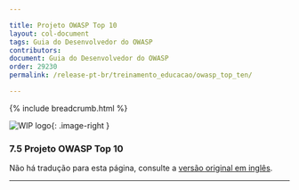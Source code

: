 ```yaml
---

title: Projeto OWASP Top 10
layout: col-document
tags: Guia do Desenvolvedor do OWASP
contributors:
document: Guia do Desenvolvedor do OWASP
order: 29230
permalink: /release-pt-br/treinamento_educacao/owasp_top_ten/

---
```


{% include breadcrumb.html %}

<style type="text/css">
.image-right {
  height: 180px;
  display: block;
  margin-left: auto;
  margin-right: auto;
  float: right;
}
</style>

![WIP logo](../../../assets/images/dg_wip.png "Trabalho em andamento"){: .image-right }

### 7.5 Projeto OWASP Top 10

Não há tradução para esta página, consulte a [versão original em inglês][release0905].

----

[release0905]: https://github.com/OWASP/www-project-developer-guide/blob/main/draft/09-training-education/05-top-ten.md
